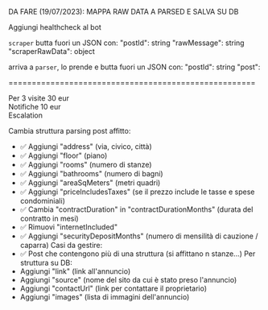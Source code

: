 DA FARE (19/07/2023): MAPPA RAW DATA A PARSED E SALVA SU DB

Aggiungi healthcheck al bot

`scraper` butta fuori un JSON con:
"postId": string
"rawMessage": string
"scraperRawData": object

arriva a `parser`, lo prende e butta fuori un JSON con:
"postId": string
"post": <campo JSON col post>

=====================================================

Per 3 visite 30 eur  
Notifiche 10 eur  
Escalation

Cambia struttura parsing post affitto:

-   ✅ Aggiungi "address" (via, civico, città)
-   ✅ Aggiungi "floor" (piano)
-   ✅ Aggiungi "rooms" (numero di stanze)
-   ✅ Aggiungi "bathrooms" (numero di bagni)
-   ✅ Aggiungi "areaSqMeters" (metri quadri)
-   ✅ Aggiungi "priceIncludesTaxes" (se il prezzo include le tasse e spese condominiali)
-   ✅ Cambia "contractDuration" in "contractDurationMonths" (durata del contratto in mesi)
-   ✅ Rimuovi "internetIncluded"
-   ✅ Aggiungi "securityDepositMonths" (numero di mensilità di cauzione / caparra)
    Casi da gestire:
-   ✅ Post che contengono più di una struttura (si affittano n stanze...)
    Per struttura su DB:
-   Aggiungi "link" (link all'annuncio)
-   Aggiungi "source" (nome del sito da cui è stato preso l'annuncio)
-   Aggiungi "contactUrl" (link per contattare il proprietario)
-   Aggiungi "images" (lista di immagini dell'annuncio)
